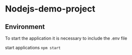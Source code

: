 # Nodejs-demo-project

## Environment

To start the application it is necessary to include the .env file

start applications `npm start`
